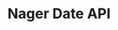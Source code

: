 ---
title: Nager Date API
position_number: 1.9
type: get
description: Get public holidays for a given year for a given country
parameters:
  - name: year (required)
    content: The year number in integer format
  - name: countryCode (required)
    content: Country code in ISO 3166-1 alpha-2 format
content_markdown: |-
left_code_blocks:
  - code_block: |-
      $ Invoke-RestMethod -Uri 'https://date.nager.at/api/v3/PublicHolidays/(year)/(countryCode)'
    title: Powershell
    language: bash
  - code_block: |-
      $ Invoke-RestMethod -Uri 'https://date.nager.at/api/v3/PublicHolidays/2021/AU'
    title: Example
    language: bash
right_code_blocks:
  - code_block: |-
        [
          {
            "date": "2021-01-01",
            "localName": "New Year's Day",
            "name": "New Year's Day",
            "countryCode": "AU",
            "fixed": true,
            "global": true,
            "counties": null,
            "launchYear": null,
            "types": [
              "public"
            ]
          },
          ...
          {
            "date": "2021-12-27",
            "localName": "Boxing Day",
            "name": "St. Stephen's Day",
            "countryCode": "AU",
            "fixed": false,
            "global": true,
            "counties": null,
            "launchYear": null,
            "types": [
              "public"
            ]
          }
        ]
    title: Response
    language: json
---